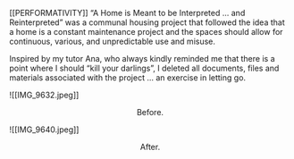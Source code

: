 [[PERFORMATIVITY]]
“A Home is Meant to be Interpreted ... and Reinterpreted” was a communal housing project that followed the idea that a home is a constant maintenance project and the spaces should allow for continuous, various, and unpredictable use and misuse.

Inspired by my tutor Ana, who always kindly reminded me that there is a point where I should “kill your darlings”, I deleted all documents, files and materials associated with the project ... an exercise in letting go.

![[IMG_9632.jpeg]]
<p align=center> Before. </p>
![[IMG_9640.jpeg]]
<p align=center> After. </p>
